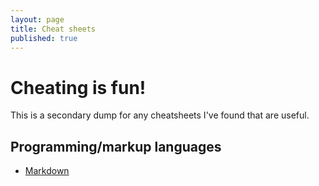 ```yaml
---
layout: page
title: Cheat sheets
published: true
---
```


# Cheating is fun!

This is a secondary dump for any cheatsheets I've found that are useful.

## Programming/markup languages

- [Markdown](https://github.com/adam-p/markdown-here/wiki/Markdown-Cheatsheet)
